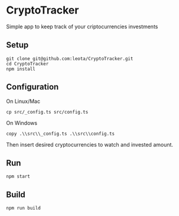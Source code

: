 # CryptoTracker
Simple app to keep track of your criptocurrencies investments

## Setup
```
git clone git@github.com:leota/CryptoTracker.git
cd CryptoTracker
npm install
```

## Configuration
On Linux/Mac
```
cp src/_config.ts src/config.ts
```
On Windows
```
copy .\\src\\_config.ts .\\src\\config.ts
```

Then insert desired cryptocurrencies to watch and invested amount.


## Run
```
npm start
```

## Build
```
npm run build
```